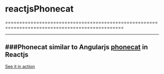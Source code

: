 # reactjsPhonecat
================================================================================================

-----------------------------------------------------------------------
###Phonecat similar to Angularjs [phonecat](https://github.com/angular/angular-phonecat) in Reactjs
-----------------------------------------------------------------------

[See it in action](http://codefoolz.com/reactjsPhonecat/app/)